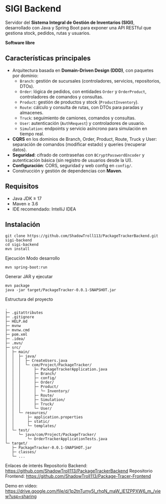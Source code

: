 # SIGI Backend

Servidor del **Sistema Integral de Gestión de Inventarios (SIGI)**, desarrollado con Java y Spring Boot para exponer una API RESTful que gestiona stock, pedidos, rutas y usuarios.

**Software libre**

## Características principales

- Arquitectura basada en **Domain-Driven Design (DDD)**, con paquetes por dominio:  
  - `Branch`: gestión de sucursales (controladores, servicios, repositorios, DTOs).  
  - `Order`: lógica de pedidos, con entidades `Order` y `OrderProduct`, controladores de comandos y consultas.  
  - `Product`: gestión de productos y stock (`ProductInventory`).  
  - `Route`: cálculo y consulta de rutas, con DTOs para paradas y almacenes.  
  - `Truck`: seguimiento de camiones, comandos y consultas.  
  - `User`: autenticación (`AuthRequest`) y controladores de usuario.  
  - `Simulation`: endpoints y servicio asíncrono para simulación en tiempo real.  
- **CQRS** en los dominios de Branch, Order, Product, Route, Truck y User: separación de comandos (modificar estado) y queries (recuperar datos).  
- **Seguridad**: cifrado de contraseñas con `BCryptPasswordEncoder` y autenticación básica (sin registro de usuarios desde la UI).  
- **Configuración**: CORS, seguridad y web config en `config/`.  
- Construcción y gestión de dependencias con **Maven**.

## Requisitos

- Java JDK ≥ 17  
- Maven ≥ 3.6  
- IDE recomendado: IntelliJ IDEA

## Instalación

```
git clone https://github.com/ShadowTroll113/PackageTrackerBackend.git sigi-backend
cd sigi-backend
mvn install
```
Ejecución
Modo desarrollo


```
mvn spring-boot:run
```


Generar JAR y ejecutar
```
mvn package
java -jar target/PackageTracker-0.0.1-SNAPSHOT.jar
```
Estructura del proyecto
```
.
├─ .gitattributes
├─ .gitignore
├─ HELP.md
├─ mvnw
├─ mvnw.cmd
├─ pom.xml
├─ .idea/
├─ .mvn/
├─ src/
│  ├─ main/
│  │  ├─ java/
│  │  │  ├─ CreateUsers.java
│  │  │  └─ com/Project/PackageTracker/
│  │  │      ├─ PackageTrackerApplication.java
│  │  │      ├─ Branch/
│  │  │      ├─ config/
│  │  │      ├─ Order/
│  │  │      ├─ Product/
│  │  │      │  └─ Inventory/
│  │  │      ├─ Route/
│  │  │      ├─ Simulation/
│  │  │      ├─ Truck/
│  │  │      └─ User/
│  │  └─ resources/
│  │      ├─ application.properties
│  │      ├─ static/
│  │      └─ templates/
│  └─ test/
│     └─ java/com/Project/PackageTracker/
│         └─ OrderTrackerApplicationTests.java
└─ target/
   ├─ PackageTracker-0.0.1-SNAPSHOT.jar
   ├─ classes/
   └─ ...
```
Enlaces de interés
Repositorio Backend: https://github.com/ShadowTroll113/PackageTrackerBackend
Repositorio Frontend: https://github.com/ShadowTroll113/Package-Tracer-Frontend

Demo en vídeo: https://drive.google.com/file/d/1p2tnTumy5I_rhqN_maW_lE1ZPPXW6_m_/view?usp=sharing



